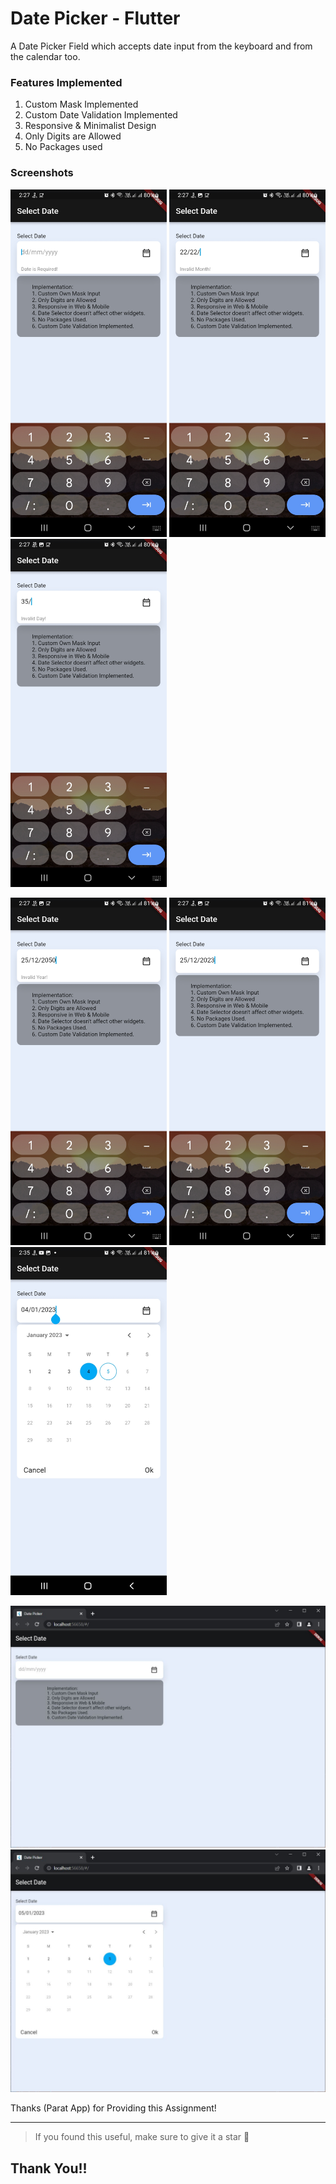 # Date Picker - Flutter

A Date Picker Field which accepts date input from the keyboard and from the calendar too.

### Features Implemented

1. Custom Mask Implemented
2. Custom Date Validation Implemented
3. Responsive & Minimalist Design
4. Only Digits are Allowed
5. No Packages used

### Screenshots
<p float="left">
  <img src="https://github.com/omjogani/date-picker-flutter/blob/master/screenshots/1.jpg" width="250" />
  <img src="https://github.com/omjogani/date-picker-flutter/blob/master/screenshots/2.jpg" width="250" /> 
  <img src="https://github.com/omjogani/date-picker-flutter/blob/master/screenshots/3.jpg" width="250" />
</p>
<p float="left">
  <img src="https://github.com/omjogani/date-picker-flutter/blob/master/screenshots/4.jpg" width="250" />
  <img src="https://github.com/omjogani/date-picker-flutter/blob/master/screenshots/5.jpg" width="250" /> 
  <img src="https://github.com/omjogani/date-picker-flutter/blob/master/screenshots/6.jpg" width="250" />
</p>

<img src="https://github.com/omjogani/date-picker-flutter/blob/master/screenshots/7.jpg"  /> 
<img src="https://github.com/omjogani/date-picker-flutter/blob/master/screenshots/8.jpg"  />

Thanks (Parat App) for Providing this Assignment!

---
>If you found this useful, make sure to give it a star 🌟
## Thank You!!
